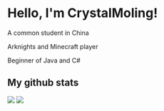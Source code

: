 # Hello, I'm CrystalMoling!
A common student in China

Arknights and Minecraft player

Beginner of Java and C#
## My github stats
<img src="https://github-readme-stats.vercel.app/api?username=Crystal-Moling&show_icons=true&theme=tokyonight"/>
<img src="https://github-readme-stats.vercel.app/api/top-langs/?username=Crystal-Moling&layout=compact&theme=tokyonight"/>
